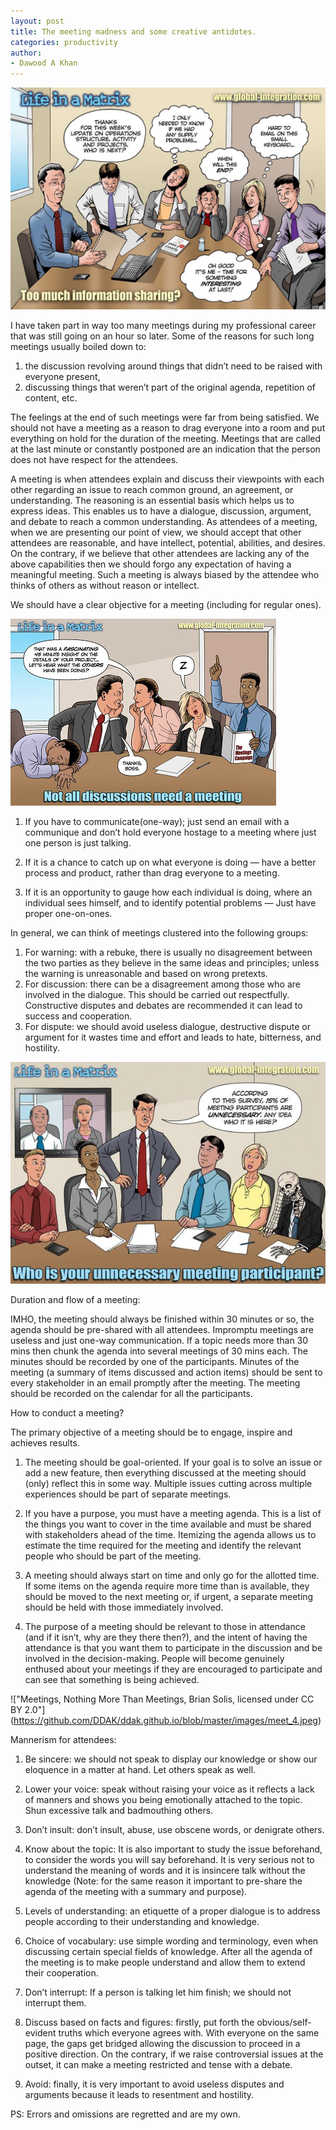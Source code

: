 ```yaml
---
layout: post
title: The meeting madness and some creative antidotes.
categories: productivity
author:
- Dawood A Khan
---
```

!["Too much information sharing cartoon, Global Integrations” licensed under CC BY-NC-SA 2.0"](https://github.com/DDAK/ddak.github.io/blob/master/images/meet_1.jpeg)

I have taken part in way too many meetings during my professional career that was still going on an hour so later. Some of the reasons for such long meetings usually boiled down to:
  1. the discussion revolving around things that didn’t need to be raised with everyone present,
  2. discussing things that weren’t part of the original agenda, repetition of content, etc.

The feelings at the end of such meetings were far from being satisfied. We should not have a meeting as a reason to drag everyone into a room and put everything on hold for the duration of the meeting. Meetings that are called at the last minute or constantly postponed are an indication that the person does not have respect for the attendees.

A meeting is when attendees explain and discuss their viewpoints with each other regarding an issue to reach common ground, an agreement, or understanding. The reasoning is an essential basis which helps us to express ideas. This enables us to have a dialogue, discussion, argument, and debate to reach a common understanding. As attendees of a meeting, when we are presenting our point of view, we should accept that other attendees are reasonable, and have intellect, potential, abilities, and desires. On the contrary, if we believe that other attendees are lacking any of the above capabilities then we should forgo any expectation of having a meaningful meeting. Such a meeting is always biased by the attendee who thinks of others as without reason or intellect.

We should have a clear objective for a meeting (including for regular ones).

!["Not all discussions need a meeting, Global Integrations, licensed under CC BY-NC-SA 2.0"](https://github.com/DDAK/ddak.github.io/blob/master/images/meet_2.jpeg )


1. If you have to communicate(one-way); just send an email with a communique and don’t hold everyone hostage to a meeting where just one person is just talking.

2. If it is a chance to catch up on what everyone is doing — have a better process and product, rather than drag everyone to a meeting.

3. If it is an opportunity to gauge how each individual is doing, where an individual sees himself, and to identify potential problems — Just have proper one-on-ones.

In general, we can think of meetings clustered into the following groups:

   1. For warning: with a rebuke, there is usually no disagreement between the two parties as they believe in the same ideas and principles; unless the warning is unreasonable and based on wrong pretexts.
   2. For discussion: there can be a disagreement among those who are involved in the dialogue. This should be carried out respectfully. Constructive disputes and debates are recommended it can lead to success and cooperation.
   3. For dispute: we should avoid useless dialogue, destructive dispute or argument for it wastes time and effort and leads to hate, bitterness, and hostility.


!["Who is your unnecessary meeting participant?, Global Integrations, licensed under CC BY-NC-SA 2.0"](https://github.com/DDAK/ddak.github.io/blob/master/images/meet_3.jpeg)

Duration and flow of a meeting:

IMHO, the meeting should always be finished within 30 minutes or so, the agenda should be pre-shared with all attendees. Impromptu meetings are useless and just one-way communication. If a topic needs more than 30 mins then chunk the agenda into several meetings of 30 mins each. The minutes should be recorded by one of the participants. Minutes of the meeting (a summary of items discussed and action items) should be sent to every stakeholder in an email promptly after the meeting. The meeting should be recorded on the calendar for all the participants.

How to conduct a meeting?

The primary objective of a meeting should be to engage, inspire and achieves results.

1. The meeting should be goal-oriented. If your goal is to solve an issue or add a new feature, then everything discussed at the meeting should (only) reflect this in some way. Multiple issues cutting across multiple experiences should be part of separate meetings.

2. If you have a purpose, you must have a meeting agenda. This is a list of the things you want to cover in the time available and must be shared with stakeholders ahead of the time. Itemizing the agenda allows us to estimate the time required for the meeting and identify the relevant people who should be part of the meeting.

3. A meeting should always start on time and only go for the allotted time. If some items on the agenda require more time than is available, they should be moved to the next meeting or, if urgent, a separate meeting should be held with those immediately involved.

4. The purpose of a meeting should be relevant to those in attendance (and if it isn’t, why are they there then?), and the intent of having the attendance is that you want them to participate in the discussion and be involved in the decision-making. People will become genuinely enthused about your meetings if they are encouraged to participate and can see that something is being achieved.

!["Meetings, Nothing More Than Meetings, Brian Solis, licensed under CC BY 2.0"] (https://github.com/DDAK/ddak.github.io/blob/master/images/meet_4.jpeg)


Mannerism for attendees:

1. Be sincere: we should not speak to display our knowledge or show our eloquence in a matter at hand. Let others speak as well.

2. Lower your voice: speak without raising your voice as it reflects a lack of manners and shows you being emotionally attached to the topic. Shun excessive talk and badmouthing others.

3. Don’t insult: don’t insult, abuse, use obscene words, or denigrate others.

4. Know about the topic: It is also important to study the issue beforehand, to consider the words you will say beforehand. It is very serious not to understand the meaning of words and it is insincere talk without the knowledge (Note: for the same reason it important to pre-share the agenda of the meeting with a summary and purpose).

5. Levels of understanding: an etiquette of a proper dialogue is to address people according to their understanding and knowledge.

6. Choice of vocabulary: use simple wording and terminology, even when discussing certain special fields of knowledge. After all the agenda of the meeting is to make people understand and allow them to extend their cooperation.

7. Don’t interrupt: If a person is talking let him finish; we should not interrupt them.

8. Discuss based on facts and figures: firstly, put forth the obvious/self-evident truths which everyone agrees with. With everyone on the same page, the gaps get bridged allowing the discussion to proceed in a positive direction. On the contrary, if we raise controversial issues at the outset, it can make a meeting restricted and tense with a debate.

9. Avoid: finally, it is very important to avoid useless disputes and arguments because it leads to resentment and hostility.

PS: Errors and omissions are regretted and are my own.
